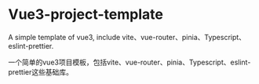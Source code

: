 # Vue3-project-template
A simple template of vue3, include vite、vue-router、pinia、Typescript、eslint-prettier.

一个简单的vue3项目模板，包括vite、vue-router、pinia、Typescript、eslint-prettier这些基础库。
